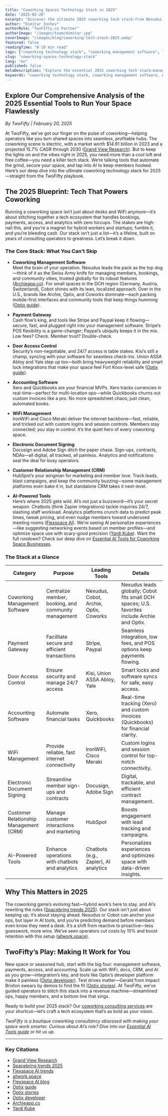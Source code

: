 ```yaml
---
title: "Coworking Spaces Technology Stack in 2025"
date: "2025-02-20"
excerpt: "Discover the ultimate 2025 coworking tech stack—from Nexudus to AI tools—that TwoFifty recommends to run your space flawlessly, boost efficiency, and keep members coming back."
author: "Dimitar Inchev"
authorRole: "TwoFIfty.co Partner"
authorImage: "/images/team/dimitar.jpg"
coverImage: "/images/blog/coworking-tech-stack-2025.webp"
featured: false
readingTime: "8-10 min read"
tags: ["coworking technology stack", "coworking management software", "AI in coworking", "door access control", "payment gateways", "coworking efficiency", "member experience"]
slug: "coworking-spaces-technology-stack"
lang: "en"
published: false
metaDescription: "Explore the essential 2025 coworking tech stack—management software, AI tools, and more—that TwoFifty uses to help operators streamline operations and thrive."
keywords: "coworking technology stack, coworking management software, AI tools for coworking, coworking efficiency, TwoFifty consultancy, 2025 coworking trends"
---
```


## Explore Our Comprehensive Analysis of the 2025 Essential Tools to Run Your Space Flawlessly

*By TwoFifty | February 20, 2025*

At TwoFifty, we’ve got our finger on the pulse of coworking—helping operators like you turn shared spaces into seamless, profitable hubs. The coworking scene is electric, with a market worth $14.91 billion in 2023 and a projected 15.7% CAGR through 2030 ([Grand View Research](https://www.grandviewresearch.com/industry-analysis/coworking-spaces-market-report)). But to keep the lights on and the vibes right in 2025, you need more than a cool loft and free coffee—you need a killer tech stack. We’re talking tools that automate the grind, secure your space, and tap into AI to keep members hooked. Here’s our deep dive into the ultimate coworking technology stack for 2025—straight from the TwoFifty playbook.

## The 2025 Blueprint: Tech That Powers Coworking

Running a coworking space isn’t just about desks and WiFi anymore—it’s about stitching together a tech ecosystem that handles bookings, payments, access, and analytics with zero hiccups. The stakes are high: nail this, and you’re a magnet for hybrid workers and startups; fumble it, and you’re bleeding cash. Our stack isn’t just a list—it’s a lifeline, built on years of consulting operators to greatness. Let’s break it down.

### The Core Stack: What You Can’t Skip

- **Coworking Management Software**  
  Meet the brain of your operation. Nexudus leads the pack as the top dog—think of it as the Swiss Army knife for managing members, bookings, and community vibes, trusted globally for its robust features ([Archieapp.co](https://archieapp.co/blog/best-coworking-management-software/)). For small spaces in the DCH region (Germany, Austria, Switzerland), Cobot shines with its lean, localized approach. Over in the U.S., brands like Archie, Optix, and Coworks dominate—each packing mobile-first interfaces and community tools that keep things humming ([Optix guide](https://www.optixapp.com/blog/guide-to-creating-your-coworking-technology-ecosystem/)).

- **Payment Gateway**  
  Cash flow’s king, and tools like Stripe and Paypal keep it flowing—secure, fast, and plugged right into your management software. Stripe’s POS flexibility is a game-changer; Paypal’s ubiquity keeps it in the mix. Low fees? Check. Member trust? Double-check.

- **Door Access Control**  
  Security’s non-negotiable, and 24/7 access is table stakes. Kisi’s still a champ, syncing with your software for seamless check-ins. Union ASSA Abloy and Yale step up too—both bring heavyweight reliability and smart lock integrations that make your space feel Fort Knox-level safe ([Optix guide](https://www.optixapp.com/blog/guide-to-creating-your-coworking-technology-ecosystem/)).

- **Accounting Software**  
  Xero and Quickbooks are your financial MVPs. Xero tracks currencies in real-time—perfect for multi-location ops—while Quickbooks churns out custom invoices like a pro. No more spreadsheet chaos; just clean, automated books.

- **WiFi Management**  
  IronWiFi and Cisco Meraki deliver the internet backbone—fast, reliable, and tricked out with custom logins and session controls. Members stay connected; you stay in control. It’s the quiet hero of every coworking space.

- **Electronic Document Signing**  
  Docusign and Adobe Sign ditch the paper chase. Sign-ups, contracts, NDAs—all digital, all tracked, all painless. Analytics and notifications seal the deal for busy operators.

- **Customer Relationship Management (CRM)**  
  HubSpot’s your wingman for marketing and member love. Track leads, blast campaigns, and keep the community buzzing—some management platforms even bake it in, but standalone CRM takes it next-level.

- **AI-Powered Tools**  
  Here’s where 2025 gets wild. AI’s not just a buzzword—it’s your secret weapon. Chatbots (think Zapier integrations) tackle inquiries 24/7, slashing staff workload. Analytics platforms crunch data to predict peak times, tweak pricing, and even nudge members toward underused meeting rooms ([Flexspace AI](https://flexspace.ai/blog/ais-potential-to-revolutionize-coworking-spaces/)). We’re seeing AI personalize experiences—like suggesting networking events based on member profiles—and optimize space use with scary-good precision ([Yardi Kube](https://www.yardikube.com/blog/how-is-ai-changing-coworking-management-software/)). Want the full rundown? Check our deep dive on [Essential AI Tools for Coworking Space Businesses](/essential-ai-tools-coworking).

### The Stack at a Glance

| **Category**               | **Purpose**                                      | **Leading Tools**                     | **Details**                                                                                     |
|----------------------------|--------------------------------------------------|---------------------------------------|-------------------------------------------------------------------------------------------------|
| Coworking Management Software | Centralize member, booking, and community management | Nexudus, Cobot, Archie, Optix, Coworks | Nexudus leads globally; Cobot fits small DCH spaces; U.S. favorites include Archie and Optix. |
| Payment Gateway            | Facilitate secure and efficient transactions     | Stripe, Paypal                        | Seamless integration, low fees, and POS options keep payments flowing.                          |
| Door Access Control        | Ensure security and manage 24/7 access           | Kisi, Union ASSA Abloy, Yale          | Smart locks and software syncs for safe, easy access.                                          |
| Accounting Software        | Automate financial tasks                         | Xero, Quickbooks                      | Real-time tracking (Xero) and custom invoices (Quickbooks) for financial clarity.              |
| WiFi Management            | Provide reliable, fast internet connectivity     | IronWiFi, Cisco Meraki                | Custom logins and session control for top-notch connectivity.                                  |
| Electronic Document Signing | Streamline member sign-ups and contracts         | Docusign, Adobe Sign                  | Digital, trackable, and efficient contract management.                                         |
| Customer Relationship Management (CRM) | Manage customer interactions and marketing | HubSpot                               | Boosts engagement with lead tracking and campaigns.                                           |
| AI-Powered Tools           | Enhance operations with chatbots and analytics   | Chatbots (e.g., Zapier), AI analytics | Personalizes experiences and optimizes space with data-driven insights.                        |

## Why This Matters in 2025

The coworking game’s evolving fast—hybrid work’s here to stay, and AI’s rewriting the rules ([Spacebring trends 2025](https://www.spacebring.com/blog/tips/coworking-space-trends)). Our stack isn’t just about keeping up; it’s about staying ahead. Nexudus or Cobot can anchor your ops, but layer in AI tools, and you’re predicting demand before members even know they need a desk. It’s a shift from reactive to proactive—less guesswork, more wins. We’ve seen operators cut costs by 15% and boost retention with this setup ([allwork.space](https://allwork.space/2025/02/6-ways-coworking-spaces-must-innovate-to-thrive-in-2025/)).

## TwoFifty’s Play: Making It Work for You

New space or seasoned hub, start with the big four: management software, payments, access, and accounting. Scale up with WiFi, docs, CRM, and AI as you grow—integration’s key, and tools like Optix’s developer platform make it painless ([Optix developer](https://developer.optixapp.com/)). Test drives matter—Gerald from Impact Brixton swears by demos to find the fit ([Optix stories](https://www.optixapp.com/customer-stories/impact-brixton/)). At TwoFifty, we’ve guided operators to stitch this stack into a revenue machine—streamlined ops, happy members, and a bottom line that sings.

Ready to build your 2025 stack? Our [coworking consulting services](/coworking-consulting-services) are your shortcut—let’s craft a tech ecosystem that’s as bold as your vision.

*TwoFifty is a boutique coworking consultancy obsessed with making your space work smarter. Curious about AI’s role? Dive into our [Essential AI Tools guide](/essential-ai-tools-coworking) or hit us up.*

---

### Key Citations
- [Grand View Research](https://www.grandviewresearch.com/industry-analysis/coworking-spaces-market-report)
- [Spacebring trends 2025](https://www.spacebring.com/blog/tips/coworking-space-trends)
- [Flexspace AI trends](https://flexspace.ai/blog/2025-coworking-trends-the-year-ai-infrastructure-reshapes-everything/)
- [allwork.space](https://allwork.space/2025/02/6-ways-coworking-spaces-must-innovate-to-thrive-in-2025/)
- [Flexspace AI blog](https://flexspace.ai/blog/ais-potential-to-revolutionize-coworking-spaces/)
- [Optix guide](https://www.optixapp.com/blog/guide-to-creating-your-coworking-technology-ecosystem/)
- [Optix stories](https://www.optixapp.com/customer-stories/impact-brixton/)
- [Optix developer](https://developer.optixapp.com/)
- [Archieapp.co](https://archieapp.co/blog/best-coworking-management-software/)
- [Yardi Kube](https://www.yardikube.com/blog/how-is-ai-changing-coworking-management-software/)